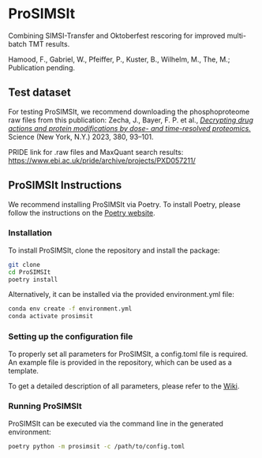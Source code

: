 # ProSIMSIt

Combining SIMSI-Transfer and Oktoberfest rescoring for improved multi-batch TMT results.

Hamood, F., Gabriel, W., Pfeiffer, P., Kuster, B., Wilhelm, M., The, M.; Publication pending.

## Test dataset

For testing ProSIMSIt, we recommend downloading the phosphoproteome raw files from this publication:
Zecha, J., Bayer, F. P. et al.,
_[Decrypting drug actions and protein modifications by dose- and time-resolved proteomics.](https://www.science.org/doi/10.1126/science.ade3925)_
Science (New York, N.Y.) 2023, 380, 93–101.

PRIDE link for .raw files and MaxQuant search results: https://www.ebi.ac.uk/pride/archive/projects/PXD057211/

## ProSIMSIt Instructions

We recommend installing ProSIMSIt via Poetry. To install Poetry, please follow the instructions on
the [Poetry website](https://python-poetry.org/docs/).

### Installation

To install ProSIMSIt, clone the repository and install the package:

```bash
git clone
cd ProSIMSIt
poetry install
```

Alternatively, it can be installed via the provided environment.yml file:

```bash
conda env create -f environment.yml
conda activate prosimsit
```

### Setting up the configuration file

To properly set all parameters for ProSIMSIt, a config.toml file is required. An example file is provided in the
repository, which can be used as a template.

To get a detailed description of all parameters, please refer to the [Wiki](https://github.com/kusterlab/ProSIMSIt/wiki/config.toml-parameters). 

### Running ProSIMSIt

ProSIMSIt can be executed via the command line in the generated environment:

```bash
poetry python -m prosimsit -c /path/to/config.toml
```
